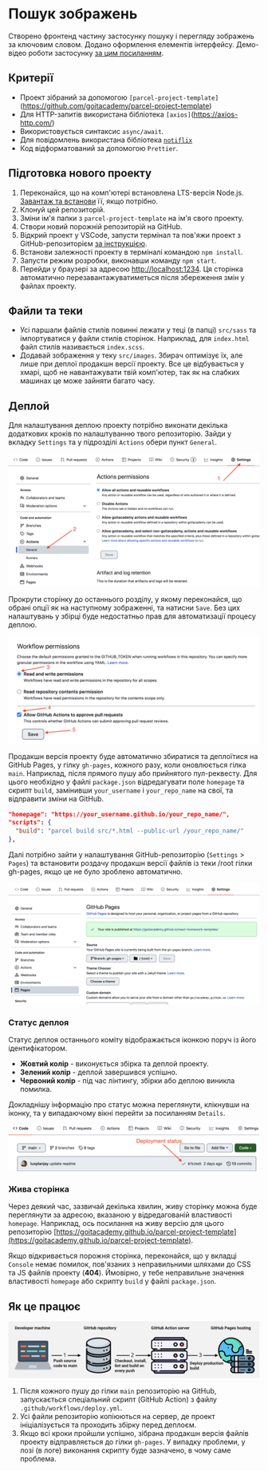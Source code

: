 # Пошук зображень

Створено фронтенд частину застосунку пошуку і перегляду зображень за ключовим словом. Додано оформлення елементів інтерфейсу. Демо-відео роботи застосунку [за цим посиланням](https://drive.google.com/file/d/1H8r6veuLFtayF07QtIyrSq9ia4X10pmM/view?usp=sharing).

## Критерії

- Проект зібраний за допомогою `[parcel-project-template]`(https://github.com/goitacademy/parcel-project-template)
- Для HTTP-запитів використана бібліотека `[axios]`(https://axios-http.com/)
- Використовується синтаксис `async/await`.
- Для повідомлень використана бібліотека [`notiflix`](https://github.com/notiflix/Notiflix#readme)
- Код відформатований за допомогою `Prettier`.

## Підготовка нового проекту

1. Переконайся, що на комп'ютері встановлена LTS-версія Node.js.
   [Завантаж та встанови](https://nodejs.org/en/) її, якщо потрібно.
2. Клонуй цей репозиторій.
3. Зміни ім'я папки з `parcel-project-template` на ім'я свого проекту.
4. Створи новий порожній репозиторій на GitHub.
5. Відкрий проект у VSCode, запусти термінал та пов'яжи проект з
   GitHub-репозиторієм
   [за інструкцією](https://docs.github.com/en/get-started/getting-started-with-git/managing-remote-repositories#changing-a-remote-repositorys-url).
6. Встанови залежності проекту в терміналі командою `npm install`.
7. Запусти режим розробки, виконавши команду `npm start`.
8. Перейди у браузері за адресою [http://localhost:1234](http://localhost:1234).
   Ця сторінка автоматично перезавантажуватиметься після збереження змін у
   файлах проекту.

## Файли та теки

- Усі паршали файлів стилів повинні лежати у теці (в папці) `src/sass` та
  імпортуватися у файли стилів сторінок. Наприклад, для `index.html` файл стилів
  називається `index.scss`.
- Додавай зображення у теку `src/images`. Збирач оптимізує їх, але лише при
  деплої продакшн версії проекту. Все це відбувається у хмарі, щоб не
  навантажувати твій комп'ютер, так як на слабких машинах це може зайняти багато
  часу.

## Деплой

Для налаштування деплою проекту потрібно виконати декілька додаткових кроків по
налаштуванню твого репозиторію. Зайди у вкладку `Settings` та у підрозділі
`Actions` обери пункт `General`.

![GitHub actions settings](./assets/actions-config-step-1.png)

Прокрути сторінку до останнього розділу, у якому переконайся, що обрані опції як
на наступному зображенні, та натисни `Save`. Без цих налаштувань у збірці буде
недостатньо прав для автоматизації процесу деплою.

![GitHub actions settings](./assets/actions-config-step-2.png)

Продакшн версія проекту буде автоматично збиратися та деплоїтися на GitHub
Pages, у гілку `gh-pages`, кожного разу, коли оновлюється гілка `main`.
Наприклад, після прямого пушу або прийнятого пул-реквесту. Для цього необхідно у
файлі `package.json` відредагувати поле `homepage` та скрипт `build`, замінивши
`your_username` і `your_repo_name` на свої, та відправити зміни на GitHub.

```json
"homepage": "https://your_username.github.io/your_repo_name/",
"scripts": {
  "build": "parcel build src/*.html --public-url /your_repo_name/"
},
```

Далі потрібно зайти у налаштування GitHub-репозиторію (`Settings` > `Pages`) та
встановити роздачу продакшн версії файлів із теки /root гілки gh-pages, якщо це
не було зроблено автоматично.

![GitHub Pages settings](./assets/repo-settings.png)

### Статус деплоя

Статус деплоя останнього коміту відображається іконкою поруч із його
ідентифікатором.

- **Жовтий колір** - виконується збірка та деплой проекту.
- **Зелений колір** - деплой завершився успішно.
- **Червоний колір** - під час лінтингу, збірки або деплою виникла помилка.

Докладнішу інформацію про статус можна переглянути, клікнувши на іконку, та у
випадаючому вікні перейти за посиланням `Details`.

![Deployment status](./assets/status.png)

### Жива сторінка

Через деякий час, зазвичай декілька хвилин, живу сторінку можна буде переглянути
за адресою, вказаною у відредагованій властивості `homepage`. Наприклад, ось
посилання на живу версію для цього репозиторію
[https://goitacademy.github.io/parcel-project-template](https://goitacademy.github.io/parcel-project-template).

Якщо відкривається порожня сторінка, переконайся, що у вкладці `Console` немає
помилок, пов'язаних з неправильними шляхами до CSS та JS файлів проекту
(**404**). Ймовірно, у тебе неправильне значення властивості `homepage` або
скрипту `build` у файлі `package.json`.

## Як це працює

![How it works](./assets/how-it-works.png)

1. Після кожного пушу до гілки `main` репозиторію на GitHub, запускається
   спеціальний скрипт (GitHub Action) з файлу `.github/workflows/deploy.yml`.
2. Усі файли репозиторію копіюються на сервер, де проект ініціалізується та
   проходить збірку перед деплоєм.
3. Якщо всі кроки пройшли успішно, зібрана продакшн версія файлів проекту
   відправляється до гілки `gh-pages`. У випадку проблеми, у лозі (в логе)
   виконання скрипту буде зазначено, в чому саме проблема.
